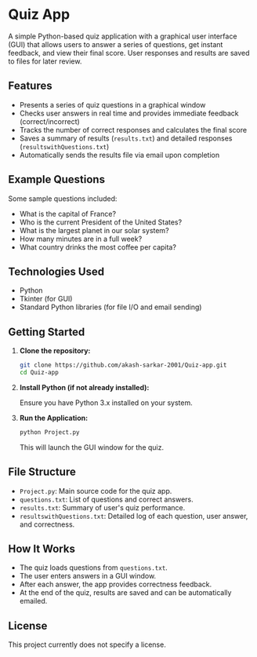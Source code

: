 # Quiz App

A simple Python-based quiz application with a graphical user interface (GUI) that allows users to answer a series of questions, get instant feedback, and view their final score. User responses and results are saved to files for later review.

## Features

- Presents a series of quiz questions in a graphical window
- Checks user answers in real time and provides immediate feedback (correct/incorrect)
- Tracks the number of correct responses and calculates the final score
- Saves a summary of results (`results.txt`) and detailed responses (`resultswithQuestions.txt`)
- Automatically sends the results file via email upon completion

## Example Questions

Some sample questions included:
- What is the capital of France?
- Who is the current President of the United States?
- What is the largest planet in our solar system?
- How many minutes are in a full week?
- What country drinks the most coffee per capita?

## Technologies Used

- Python
- Tkinter (for GUI)
- Standard Python libraries (for file I/O and email sending)

## Getting Started

1. **Clone the repository:**

   ```bash
   git clone https://github.com/akash-sarkar-2001/Quiz-app.git
   cd Quiz-app
   ```

2. **Install Python (if not already installed):**
   
   Ensure you have Python 3.x installed on your system.

3. **Run the Application:**

   ```bash
   python Project.py
   ```

   This will launch the GUI window for the quiz.

## File Structure

- `Project.py`: Main source code for the quiz app.
- `questions.txt`: List of questions and correct answers.
- `results.txt`: Summary of user's quiz performance.
- `resultswithQuestions.txt`: Detailed log of each question, user answer, and correctness.

## How It Works

- The quiz loads questions from `questions.txt`.
- The user enters answers in a GUI window.
- After each answer, the app provides correctness feedback.
- At the end of the quiz, results are saved and can be automatically emailed.

## License

This project currently does not specify a license.
